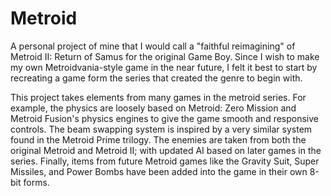 # Metroid

A personal project of mine that I would call a "faithful reimagining" of Metroid II: Return of Samus for the original Game Boy. Since I wish to make my own Metroidvania-style game in the near future, I felt it best to start by recreating a game form the series that created the genre to begin with.

This project takes elements from many games in the metroid series. For example, the physics are loosely based on Metroid: Zero Mission and Metroid Fusion's physics engines to give the game smooth and responsive controls. The beam swapping system is inspired by a very similar system found in the Metroid Prime trilogy. The enemies are taken from both the original Metroid and Metroid II; with updated AI based on later games in the series. Finally, items from future Metroid games like the Gravity Suit, Super Missiles, and Power Bombs have been added into the game in their own 8-bit forms.
